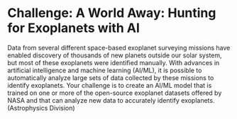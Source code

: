 # Challenge: A World Away: Hunting for Exoplanets with AI

Data from several different space-based exoplanet surveying missions have enabled discovery of thousands of new planets outside our solar system, but most of these exoplanets were identified manually. With advances in artificial intelligence and machine learning (AI/ML), it is possible to automatically analyze large sets of data collected by these missions to identify exoplanets. Your challenge is to create an AI/ML model that is trained on one or more of the open-source exoplanet datasets offered by NASA and that can analyze new data to accurately identify exoplanets. (Astrophysics Division)